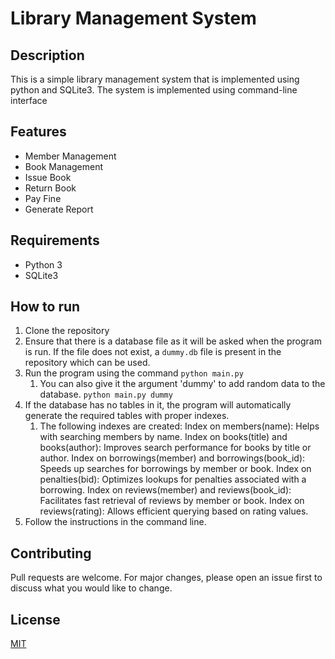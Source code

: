 # Library Management System
## Description
This is a simple library management system that is implemented using python and SQLite3. The system is implemented using command-line interface

## Features
- Member Management
- Book Management
- Issue Book
- Return Book
- Pay Fine
- Generate Report

## Requirements
- Python 3
- SQLite3

## How to run
1. Clone the repository
2. Ensure that there is a database file as it will be asked when the program is run. If the file does not exist, a `dummy.db` file is present in the repository which can be used. 
3. Run the program using the command `python main.py`
    1. You can also give it the argument 'dummy' to add random data to the database. `python main.py dummy`
4. If the database has no tables in it, the program will automatically generate the required tables with proper indexes.
    1. The following indexes are created:
        Index on members(name): Helps with searching members by name.
        Index on books(title) and books(author): Improves search performance for books by title or author.
        Index on borrowings(member) and borrowings(book_id): Speeds up searches for borrowings by member or book.
        Index on penalties(bid): Optimizes lookups for penalties associated with a borrowing.
        Index on reviews(member) and reviews(book_id): Facilitates fast retrieval of reviews by member or book.
        Index on reviews(rating): Allows efficient querying based on rating values.
5. Follow the instructions in the command line.

## Contributing
Pull requests are welcome. For major changes, please open an issue first to discuss what you would like to change.

## License
[MIT](https://choosealicense.com/licenses/mit/)
